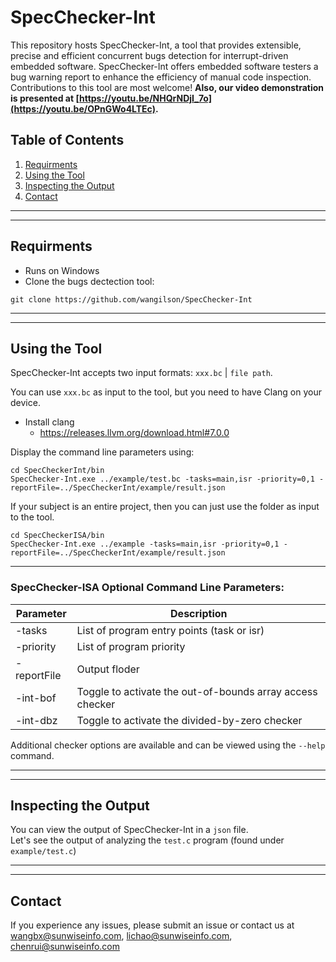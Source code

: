 # SpecChecker-Int
This repository hosts SpecChecker-Int, a tool that provides extensible, precise and efficient concurrent bugs detection for interrupt-driven embedded software.
SpecChecker-Int offers embedded software testers a bug warning report to enhance the efficiency of manual code inspection. 
Contributions to this tool are most welcome!
**Also, our video demonstration is presented at [https://youtu.be/NHQrNDjI_7o](https://youtu.be/OPnGWo4LTEc).**
## Table of Contents
1. [Requirments](#requirments)  
2. [Using the Tool](#using-the-tool)  
3. [Inspecting the Output](#inspecting-the-output)  
4. [Contact](#contact)
***
***

## Requirments
* Runs on Windows  
* Clone the bugs dectection tool:  
```
git clone https://github.com/wangilson/SpecChecker-Int
```

***
***

## Using the Tool
SpecChecker-Int accepts two input formats: `xxx.bc` | `file path`.  
  
You can use `xxx.bc` as input to the tool, but you need to have Clang on your device.  
* Install clang
    * https://releases.llvm.org/download.html#7.0.0  
  
Display the command line parameters using: 
  
```
cd SpecCheckerInt/bin  
SpecChecker-Int.exe ../example/test.bc -tasks=main,isr -priority=0,1 -reportFile=../SpecCheckerInt/example/result.json
```
If your subject is an entire project, then you can just use the folder as input to the tool.  
```
cd SpecCheckerISA/bin
SpecChecker-Int.exe ../example -tasks=main,isr -priority=0,1 -reportFile=../SpecCheckerInt/example/result.json
```
***

### SpecChecker-ISA Optional Command Line Parameters:

Parameter | Description
---- | ----
-tasks | List of program entry points (task or isr)
-priority | List of program priority
-reportFile | Output floder
-int-bof | Toggle to activate the out-of-bounds array access checker
-int-dbz | Toggle to activate the divided-by-zero checker
Additional checker options are available and can be viewed using the `--help` command.

***
***

## Inspecting the Output
You can view the output of SpecChecker-Int in a `json` file.  
Let's see the output of analyzing the `test.c` program (found under `example/test.c`)  

***
***

## Contact
If you experience any issues, please submit an issue or contact us at wangbx@sunwiseinfo.com, lichao@sunwiseinfo.com, chenrui@sunwiseinfo.com
